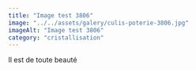 ```yaml
---
title: "Image test 3806"
image: "../../assets/galery/culis-poterie-3806.jpg"
imageAlt: "Image test 3806"
category: "cristallisation"
---
```


Il est de toute beauté
